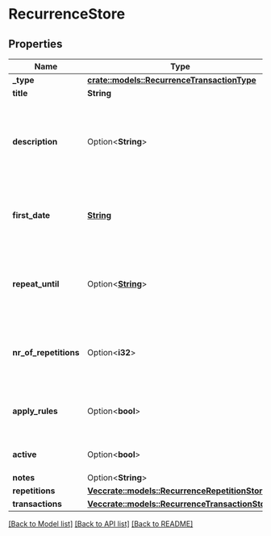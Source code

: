 # RecurrenceStore

## Properties

Name | Type | Description | Notes
------------ | ------------- | ------------- | -------------
**_type** | [**crate::models::RecurrenceTransactionType**](RecurrenceTransactionType.md) |  | 
**title** | **String** |  | 
**description** | Option<**String**> | Not to be confused with the description of the actual transaction(s) being created. | [optional]
**first_date** | [**String**](string.md) | First time the recurring transaction will fire. Must be after today. | 
**repeat_until** | Option<[**String**](string.md)> | Date until the recurring transaction can fire. Use either this field or repetitions. | 
**nr_of_repetitions** | Option<**i32**> | Max number of created transactions. Use either this field or repeat_until. | [optional]
**apply_rules** | Option<**bool**> | Whether or not to fire the rules after the creation of a transaction. | [optional]
**active** | Option<**bool**> | If the recurrence is even active. | [optional]
**notes** | Option<**String**> |  | [optional]
**repetitions** | [**Vec<crate::models::RecurrenceRepetitionStore>**](RecurrenceRepetitionStore.md) |  | 
**transactions** | [**Vec<crate::models::RecurrenceTransactionStore>**](RecurrenceTransactionStore.md) |  | 

[[Back to Model list]](../README.md#documentation-for-models) [[Back to API list]](../README.md#documentation-for-api-endpoints) [[Back to README]](../README.md)


